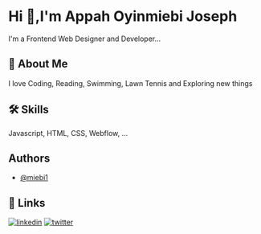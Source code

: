 
# Hi 👋,I'm Appah Oyinmiebi Joseph


I'm a Frontend Web Designer and Developer...



## 🚀 About Me
I love Coding, Reading, Swimming, Lawn Tennis and Exploring new things


## 🛠 Skills
Javascript, HTML, CSS, Webflow, ...


## Authors

- [@miebi1](https://www.github.com/miebi1)


## 🔗 Links

[![linkedin](https://img.shields.io/badge/linkedin-0A66C2?style=for-the-badge&logo=linkedin&logoColor=white)](https://linkedin.com/in/appah-oyinmiebi)
[![twitter](https://img.shields.io/badge/twitter-1DA1F2?style=for-the-badge&logo=twitter&logoColor=white)](https://twitter.com/)


